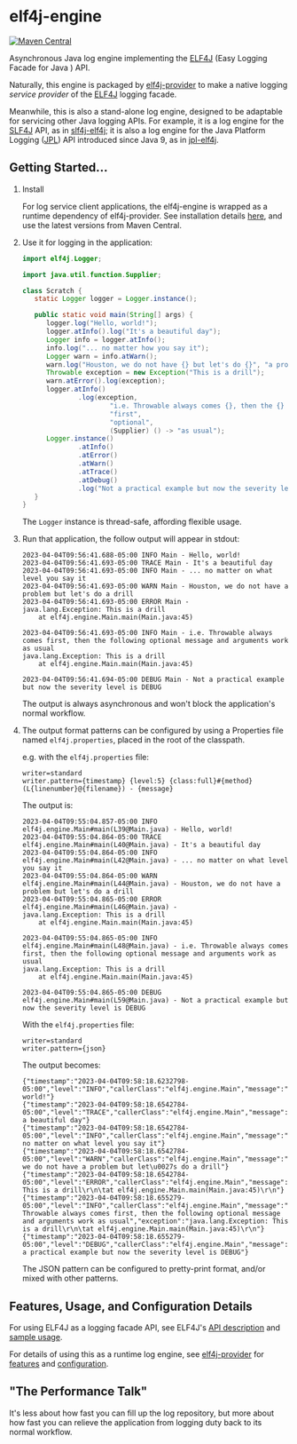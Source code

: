 # elf4j-engine

[![Maven Central](https://img.shields.io/maven-central/v/io.github.elf4j/elf4j-engine.svg?label=Maven%20Central)](https://search.maven.org/search?q=g:%22io.github.elf4j%22%20AND%20a:%22elf4j-engine%22)

Asynchronous Java log engine implementing the [ELF4J](https://github.com/elf4j/elf4j) (Easy Logging Facade for Java )
API.

Naturally, this engine is packaged by [elf4j-provider](https://github.com/elf4j/elf4j-provider) to
make a native logging _service provider_ of the [ELF4J](https://github.com/elf4j/) logging facade.

Meanwhile, this is also a stand-alone log engine, designed to be adaptable for servicing other Java logging APIs. For
example, it is a log engine for the [SLF4J](https://www.slf4j.org/) API, as
in [slf4j-elf4j](https://github.com/elf4j/slf4j-elf4j); it is also a log engine for the Java Platform
Logging ([JPL](https://openjdk.org/jeps/264)) API introduced since Java 9, as
in [jpl-elf4j](https://github.com/elf4j/jpl-elf4j).

## Getting Started...

1. Install

   For log service client applications, the elf4j-engine is wrapped as a runtime dependency of elf4j-provider. See
   installation details [here](https://github.com/elf4j/elf4j-provider#installation), and use the latest versions from
   Maven Central.
2. Use it for logging in the application:
   ```java
   import elf4j.Logger;
   
   import java.util.function.Supplier;
   
   class Scratch {
      static Logger logger = Logger.instance();
   
      public static void main(String[] args) {
         logger.log("Hello, world!");
         logger.atInfo().log("It's a beautiful day");
         Logger info = logger.atInfo();
         info.log("... no matter how you say it");
         Logger warn = info.atWarn();
         warn.log("Houston, we do not have {} but let's do {}", "a problem", (Supplier) () -> "a drill");
         Throwable exception = new Exception("This is a drill");
         warn.atError().log(exception);
         logger.atInfo()
                 .log(exception,
                         "i.e. Throwable always comes {}, then the {} message and arguments work {}",
                         "first",
                         "optional",
                         (Supplier) () -> "as usual");
         Logger.instance()
                 .atInfo()
                 .atError()
                 .atWarn()
                 .atTrace()
                 .atDebug()
                 .log("Not a practical example but now the severity level is DEBUG");
      }
   }
   ```
   The `Logger` instance is thread-safe, affording flexible usage.
3. Run that application, the follow output will appear in stdout:
   ```
   2023-04-04T09:56:41.688-05:00 INFO Main - Hello, world!
   2023-04-04T09:56:41.693-05:00 TRACE Main - It's a beautiful day
   2023-04-04T09:56:41.693-05:00 INFO Main - ... no matter on what level you say it
   2023-04-04T09:56:41.693-05:00 WARN Main - Houston, we do not have a problem but let's do a drill
   2023-04-04T09:56:41.693-05:00 ERROR Main - 
   java.lang.Exception: This is a drill
       at elf4j.engine.Main.main(Main.java:45)
   
   2023-04-04T09:56:41.693-05:00 INFO Main - i.e. Throwable always comes first, then the following optional message and arguments work as usual
   java.lang.Exception: This is a drill
       at elf4j.engine.Main.main(Main.java:45)
   
   2023-04-04T09:56:41.694-05:00 DEBUG Main - Not a practical example but now the severity level is DEBUG
   ```
   The output is always asynchronous and won't block the application's normal workflow.
4. The output format patterns can be configured by using a Properties file named `elf4j.properties`, placed in the root
   of the classpath.

   e.g. with the `elf4j.properties` file:

   ```properties
   writer=standard
   writer.pattern={timestamp} {level:5} {class:full}#{method}(L{linenumber}@{filename}) - {message}
   ```

   The output is:

   ```
   2023-04-04T09:55:04.857-05:00 INFO  elf4j.engine.Main#main(L39@Main.java) - Hello, world!
   2023-04-04T09:55:04.864-05:00 TRACE elf4j.engine.Main#main(L40@Main.java) - It's a beautiful day
   2023-04-04T09:55:04.864-05:00 INFO  elf4j.engine.Main#main(L42@Main.java) - ... no matter on what level you say it
   2023-04-04T09:55:04.864-05:00 WARN  elf4j.engine.Main#main(L44@Main.java) - Houston, we do not have a problem but let's do a drill
   2023-04-04T09:55:04.865-05:00 ERROR elf4j.engine.Main#main(L46@Main.java) - 
   java.lang.Exception: This is a drill
       at elf4j.engine.Main.main(Main.java:45)
   
   2023-04-04T09:55:04.865-05:00 INFO  elf4j.engine.Main#main(L48@Main.java) - i.e. Throwable always comes first, then the following optional message and arguments work as usual
   java.lang.Exception: This is a drill
       at elf4j.engine.Main.main(Main.java:45)
   
   2023-04-04T09:55:04.865-05:00 DEBUG elf4j.engine.Main#main(L59@Main.java) - Not a practical example but now the severity level is DEBUG
   ```

   With the `elf4j.properties` file:

   ```properties
   writer=standard
   writer.pattern={json}
   ```

   The output becomes:

   ```
   {"timestamp":"2023-04-04T09:58:18.6232798-05:00","level":"INFO","callerClass":"elf4j.engine.Main","message":"Hello, world!"}
   {"timestamp":"2023-04-04T09:58:18.6542784-05:00","level":"TRACE","callerClass":"elf4j.engine.Main","message":"It\u0027s a beautiful day"}
   {"timestamp":"2023-04-04T09:58:18.6542784-05:00","level":"INFO","callerClass":"elf4j.engine.Main","message":"... no matter on what level you say it"}
   {"timestamp":"2023-04-04T09:58:18.6542784-05:00","level":"WARN","callerClass":"elf4j.engine.Main","message":"Houston, we do not have a problem but let\u0027s do a drill"}
   {"timestamp":"2023-04-04T09:58:18.6542784-05:00","level":"ERROR","callerClass":"elf4j.engine.Main","message":"","exception":"java.lang.Exception: This is a drill\r\n\tat elf4j.engine.Main.main(Main.java:45)\r\n"}
   {"timestamp":"2023-04-04T09:58:18.655279-05:00","level":"INFO","callerClass":"elf4j.engine.Main","message":"i.e. Throwable always comes first, then the following optional message and arguments work as usual","exception":"java.lang.Exception: This is a drill\r\n\tat elf4j.engine.Main.main(Main.java:45)\r\n"}
   {"timestamp":"2023-04-04T09:58:18.655279-05:00","level":"DEBUG","callerClass":"elf4j.engine.Main","message":"Not a practical example but now the severity level is DEBUG"}
   ```

   The JSON pattern can be configured to pretty-print format, and/or mixed with other patterns.

## Features, Usage, and Configuration Details

For using ELF4J as a logging facade API, see
ELF4J's [API description](https://github.com/elf4j/elf4j#log-service-interface-and-access-api)
and [sample usage](https://github.com/elf4j/elf4j#use-it---for-log-service-api-clients).

For details of using this as a runtime log engine, see [elf4j-provider](https://github.com/elf4j/elf4j-provider)
for [features](https://github.com/elf4j/elf4j-provider#features)
and [configuration](https://github.com/elf4j/elf4j-provider#configuration).

## "The Performance Talk"

It's less about how fast you can fill up the log repository, but more about how fast you can relieve the application
from logging duty back to its normal workflow.
